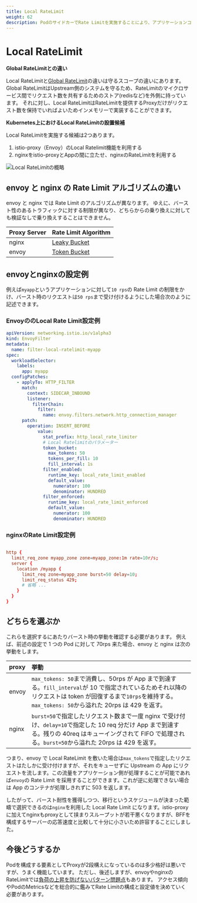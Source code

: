 ```yaml
---
title: Local RateLimit
weight: 62
description: PodのサイドカーでRate Limitを実施することにより、アプリケーションコンテナに対する負荷の上昇を制限します。またスケールアウトした場合でも同様の効果を得ることができます。
---
```


# Local RateLimit

**Global RateLimitとの違い**

Local RateLimitと[Global RateLimit](/docs/06/global-ratelimit/)の違いは守るスコープの違いにあります。
Global RateLimitはUpstream側のシステムを守るため、RateLimitのマイクロサービス間でリクエスト数を共有するためのストア(redisなど)を外側に持っています。
それに対し、Local RateLimitはRateLimitを提供するProxyだけがリクエスト数を保持でいればよいためインメモリーで実装することができます。

**Kubernetes上におけるLocal RateLimitの設置候補**

Local RateLimitを実施する候補は2つあります。

1. istio-proxy（Envoy）のLocal Ratelimit機能を利用する
2. nginxをistio-proxyとAppの間に立たせ、nginxのRateLimitを利用する

![Local RateLimitの概略](../local-ratelimit.svg)

## envoy と nginx の Rate Limit アルゴリズムの違い

envoy と nginx では Rate Limit のアルゴリズムが異なります。
ゆえに、バースト性のあるトラフィックに対する制限が異なり、どちらからの乗り換えに対しても検証なしで乗り換えすることはできません。

| Proxy Server | Rate Limit Algorithm                                                                                                |
| :----------- | :------------------------------------------------------------------------------------------------------------------ |
| nginx        | [Leaky Bucket](https://www.nginx.com/blog/rate-limiting-nginx/)                                                     |
| envoy        | [Token Bucket](https://www.envoyproxy.io/docs/envoy/latest/configuration/http/http_filters/local_rate_limit_filter) |

## envoyとnginxの設定例

例えば`myapp`というアプリケーションに対して`10 rps`の Rate Limit の制限をかけ、バースト時のリクエストは`50 rps`まで受け付けるようにした場合次のように記述できます。

### EnvoyののLocal Rate Limit設定例

```yaml
apiVersion: networking.istio.io/v1alpha3
kind: EnvoyFilter
metadata:
  name: filter-local-ratelimit-myapp
spec:
  workloadSelector:
    labels:
      app: myapp
  configPatches:
    - applyTo: HTTP_FILTER
      match:
        context: SIDECAR_INBOUND
        listener:
          filterChain:
            filter:
              name: envoy.filters.network.http_connection_manager
      patch:
        operation: INSERT_BEFORE
            value:
              stat_prefix: http_local_rate_limiter
              # Local Ratelimitのパラメーター
              token_bucket:
                max_tokens: 50
                tokens_per_fill: 10
                fill_interval: 1s
              filter_enabled:
                runtime_key: local_rate_limit_enabled
                default_value:
                  numerator: 100
                  denominator: HUNDRED
              filter_enforced:
                runtime_key: local_rate_limit_enforced
                default_value:
                  numerator: 100
                  denominator: HUNDRED
```

### nginxのRate Limit設定例

```conf

http {
  limit_req_zone myapp_zone zone=myapp_zone:1m rate=10r/s;
  server {
    location /myapp {
      limit_req zone=myapp_zone burst=50 delay=10;
      limit_req_status 429;
      # 省略 ...
    }
  }
}
```

## どちらを選ぶか

これらを選択するにあたりバースト時の挙動を確認する必要があります。
例えば、前述の設定で 1 つの Pod に対して 70rps 来た場合、envoy と nginx は次の挙動をします。

| proxy | 挙動                                                                                                                                                                                                           |
| :---- | :------------------------------------------------------------------------------------------------------------------------------------------------------------------------------------------------------------- |
| envoy | `max_tokens: 50`まで消費し、50rps が App まで到達する。`fill_interval`が 10 で指定されているためそれ以降のリクエストは token が回復するまで`10rps`を維持する。`max_tokens: 50`から溢れた 20rps は 429 を返す。 |
| nginx | `burst=50`で指定したリクエスト数まで一度 nginx で受け付け、`delay=10`で指定した 10 req 分だけ App まで到達する。残りの 40req はキューイングされて FIFO で処理される。`burst=50`から溢れた 20rps は 429 を返す。 |

つまり、envoy で Local RateLimit を敷いた場合は`max_tokens`で指定したリクエストはたしかに受け付けますが、それをキューせずに Upstream の App にリクエストを流します。この流量をアプリケーション側が処理することが可能であれば`envoy`の Rate Limit を採用することができます。これが逆に処理できない場合は App のコンテナが処理しきれずに 503 を返します。

したがって、バースト耐性を獲得しつつ、移行というスケジュールが決まった範疇で選択できるのは`nginx`を利用した Local Rate Limit になります。istio-proxyに加えてnginxもproxyとして挟まりスループットが若干悪くなりますが、BFFを構成するサーバーの応答速度と比較して十分に小さいため許容することにしました。

## 今後どうするか

Podを構成する要素としてProxyが2段構えになっているのは多少格好は悪いですが、うまく機能しています。
ただし、後述しますが、envoyやnginxのRateLimitでは[負荷の上昇を防げないパターン問題点](/docs/06/ratelimit-is-unless/)もあります。
アクセス傾向やPodのMetricsなどを総合的に鑑みてRate Limitの構成と設定値を決めていく必要があります。
